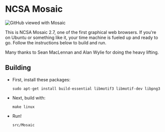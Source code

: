 NCSA Mosaic
===========

![GitHub viewed with Mosaic](http://github.com/downloads/alandipert/ncsa-mosaic/github.png "GitHub with Mosaic")

This is NCSA Mosaic 2.7, one of the first graphical web browsers.
If you're on Ubuntu or something like it, your time machine is fueled
up and ready to go.  Follow the instructions below to build and run.

Many thanks to Sean MacLennan and Alan Wylie for doing the heavy lifting.

Building
--------

* First, install these packages:

      sudo apt-get install build-essential libmotif3 libmotif-dev libpng3 

* Next, build with:

      make linux

* Run!

      src/Mosaic
